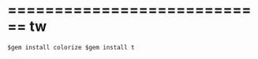 ============================
tw
============================

`
$gem install colorize
$gem install t
`

